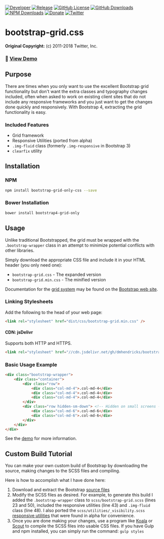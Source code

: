 [![Developer](https://img.shields.io/badge/developer-Daniel%20M.%20Hendricks-lightgrey.svg?colorB=9900cc )](https://www.danhendricks.com?utm_source=github.com&utm_medium=campaign&utm_content=button&utm_campaign=dmhendricks%2Fbootstrap-grid-css)
[![Release](https://img.shields.io/github/release/dmhendricks/bootstrap-grid-css.svg)](https://github.com/dmhendricks/bootstrap-grid-css/releases)
[![GitHub License](https://img.shields.io/badge/license-MIT-yellow.svg)](https://raw.githubusercontent.com/dmhendricks/bootstrap-grid-css/master/LICENSE)
[![GitHub Downloads](https://img.shields.io/github/downloads/dmhendricks/bootstrap-grid-css/total.svg?label=GitHub%20downloads)](https://github.com/dmhendricks/bootstrap-grid-css/releases)
[![NPM Downloads](https://img.shields.io/npm/dt/bootstrap-grid-only-css.svg?label=npm%20downloads)](https://www.npmjs.com/package/bootstrap-grid-only-css?utm_source=github.com&utm_medium=referral&utm_content=button&utm_campaign=dmhendricks%2Fbootstrap-grid-css)
[![Donate](https://img.shields.io/badge/Donate-PayPal-green.svg)](https://paypal.me/danielhendricks)
[![Twitter](https://img.shields.io/twitter/url/https/github.com/dmhendricks/bootstrap-grid-css.svg?style=social)](https://twitter.com/danielhendricks)

# bootstrap-grid.css

**Original Copyright:** (c) 2011-2018 Twitter, Inc.

### :pushpin: [View Demo](https://dmhendricks.github.io/demo/bootstrap-grid-css/)

## Purpose

There are times when you only want to use the excellent Bootstrap grid functionality but don't want the extra classes and typography changes included, often when asked to work on existing client sites that do not include any responsive frameworks and you just want to get the changes done quickly and responsively. With Bootstrap 4, extracting the grid functionality is easy.

### Included Features

* Grid framework
* Responsive Utilities (ported from alpha)
* `.img-fluid` class (formerly `.img-responsive` in Bootstrap 3)
* `clearfix` utility

## Installation

### NPM

```bash
npm install bootstrap-grid-only-css --save
```

### Bower Installation

```bash
bower install bootstrap4-grid-only
```

## Usage

Unlike traditional Bootstrapped, the grid must be wrapped with the `.bootstrap-wrapper` class in an attempt to minimize potential conflicts with other libraries.

Simply download the appropriate CSS file and include it in your HTML header (you only need one):
* `bootstrap-grid.css` - The expanded version
* `bootstrap-grid.min.css` - The minified version

Documentation for the [grid system](https://getbootstrap.com/docs/4.1/layout/grid/) may be found on the [Bootstrap web site](https://getbootstrap.com/).

### Linking Stylesheets

Add the following to the head of your web page:

```html
<link rel="stylesheet" href="dist/css/bootstrap-grid.min.css" />
```

#### CDN: jsDelivr

Supports both HTTP and HTTPS.

```html
<link rel="stylesheet" href="//cdn.jsdelivr.net/gh/dmhendricks/bootstrap-grid-css@4.1.3/dist/css/bootstrap-grid.min.css" />
```

### Basic Usage Example

```html
<div class="bootstrap-wrapper">
	<div class="container">
		<div class="row">
			<div class="col-md-4">.col-md-4</div>
			<div class="col-md-4">.col-md-4</div>
			<div class="col-md-4">.col-md-4</div>
		</div>
		<div class="row hidden-sm-down"> <!-- Hidden on small screens -->
			<div class="col-md-6">.col-md-6</div>
			<div class="col-md-6">.col-md-6</div>
		</div>
	</div>
</div>
```

See the [demo](https://dmhendricks.github.io/demo/bootstrap-grid-css/) for more information.

## Custom Build Tutorial

You can make your own custom build of Bootstrap by downloading the source, making changes to the SCSS files and compiling.

Here is how to accomplish what I have done here:

1. Download and extract the Bootstrap [source files](https://github.com/twbs/bootstrap/)
2. Modify the SCSS files as desired. For example, to generate this build I added the `.bootstrap-wrapper` class to `scss/bootstrap-grid.scss` (lines 23 and 50), included the responsive utilities (line 43) and `.img-fluid` class (line 48). I also ported the `scss/utilities/_visibility.scss` [responsive utilities](http://v4-alpha.getbootstrap.com/layout/responsive-utilities/) that were found in alpha for convenience.
3. Once you are done making your changes, use a program like [Koala](http://koala-app.com/) or [Scout](http://scout-app.io/) to compile the SCSS files into usable CSS files. If you have Gulp and npm installed, you can simply run the command: `gulp styles`
